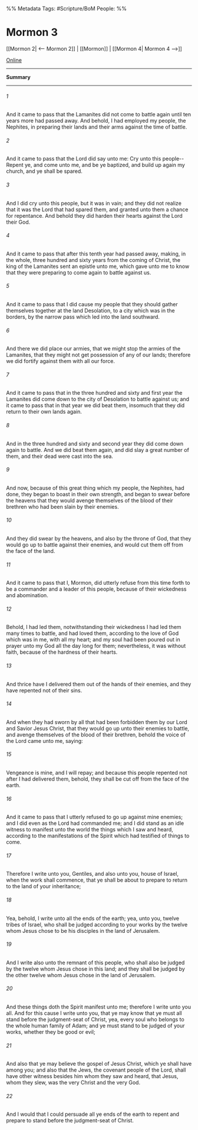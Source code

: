 %% Metadata
Tags: #Scripture/BoM
People: 
%%
# Mormon 3
[[Mormon 2| <-- Mormon 2]] | [[Mormon]] | [[Mormon 4| Mormon 4 -->]]

[Online](https://churchofjesuschrist.org/study/scriptures/bofm/morm/3?lang=eng)

---
__Summary__



---
###### 1
And it came to pass that the Lamanites did not come to battle again until ten years more had passed away. And behold, I had employed my people, the Nephites, in preparing their lands and their arms against the time of battle.
###### 2
And it came to pass that the Lord did say unto me: Cry unto this people--Repent ye, and come unto me, and be ye baptized, and build up again my church, and ye shall be spared.
###### 3
And I did cry unto this people, but it was in vain; and they did not realize that it was the Lord that had spared them, and granted unto them a chance for repentance. And behold they did harden their hearts against the Lord their God.
###### 4
And it came to pass that after this tenth year had passed away, making, in the whole, three hundred and sixty years from the coming of Christ, the king of the Lamanites sent an epistle unto me, which gave unto me to know that they were preparing to come again to battle against us.
###### 5
And it came to pass that I did cause my people that they should gather themselves together at the land Desolation, to a city which was in the borders, by the narrow pass which led into the land southward.
###### 6
And there we did place our armies, that we might stop the armies of the Lamanites, that they might not get possession of any of our lands; therefore we did fortify against them with all our force.
###### 7
And it came to pass that in the three hundred and sixty and first year the Lamanites did come down to the city of Desolation to battle against us; and it came to pass that in that year we did beat them, insomuch that they did return to their own lands again.
###### 8
And in the three hundred and sixty and second year they did come down again to battle. And we did beat them again, and did slay a great number of them, and their dead were cast into the sea.
###### 9
And now, because of this great thing which my people, the Nephites, had done, they began to boast in their own strength, and began to swear before the heavens that they would avenge themselves of the blood of their brethren who had been slain by their enemies.
###### 10
And they did swear by the heavens, and also by the throne of God, that they would go up to battle against their enemies, and would cut them off from the face of the land.
###### 11
And it came to pass that I, Mormon, did utterly refuse from this time forth to be a commander and a leader of this people, because of their wickedness and abomination.
###### 12
Behold, I had led them, notwithstanding their wickedness I had led them many times to battle, and had loved them, according to the love of God which was in me, with all my heart; and my soul had been poured out in prayer unto my God all the day long for them; nevertheless, it was without faith, because of the hardness of their hearts.
###### 13
And thrice have I delivered them out of the hands of their enemies, and they have repented not of their sins.
###### 14
And when they had sworn by all that had been forbidden them by our Lord and Savior Jesus Christ, that they would go up unto their enemies to battle, and avenge themselves of the blood of their brethren, behold the voice of the Lord came unto me, saying:
###### 15
Vengeance is mine, and I will repay; and because this people repented not after I had delivered them, behold, they shall be cut off from the face of the earth.
###### 16
And it came to pass that I utterly refused to go up against mine enemies; and I did even as the Lord had commanded me; and I did stand as an idle witness to manifest unto the world the things which I saw and heard, according to the manifestations of the Spirit which had testified of things to come.
###### 17
Therefore I write unto you, Gentiles, and also unto you, house of Israel, when the work shall commence, that ye shall be about to prepare to return to the land of your inheritance;
###### 18
Yea, behold, I write unto all the ends of the earth; yea, unto you, twelve tribes of Israel, who shall be judged according to your works by the twelve whom Jesus chose to be his disciples in the land of Jerusalem.
###### 19
And I write also unto the remnant of this people, who shall also be judged by the twelve whom Jesus chose in this land; and they shall be judged by the other twelve whom Jesus chose in the land of Jerusalem.
###### 20
And these things doth the Spirit manifest unto me; therefore I write unto you all. And for this cause I write unto you, that ye may know that ye must all stand before the judgment-seat of Christ, yea, every soul who belongs to the whole human family of Adam; and ye must stand to be judged of your works, whether they be good or evil;
###### 21
And also that ye may believe the gospel of Jesus Christ, which ye shall have among you; and also that the Jews, the covenant people of the Lord, shall have other witness besides him whom they saw and heard, that Jesus, whom they slew, was the very Christ and the very God.
###### 22
And I would that I could persuade all ye ends of the earth to repent and prepare to stand before the judgment-seat of Christ.




